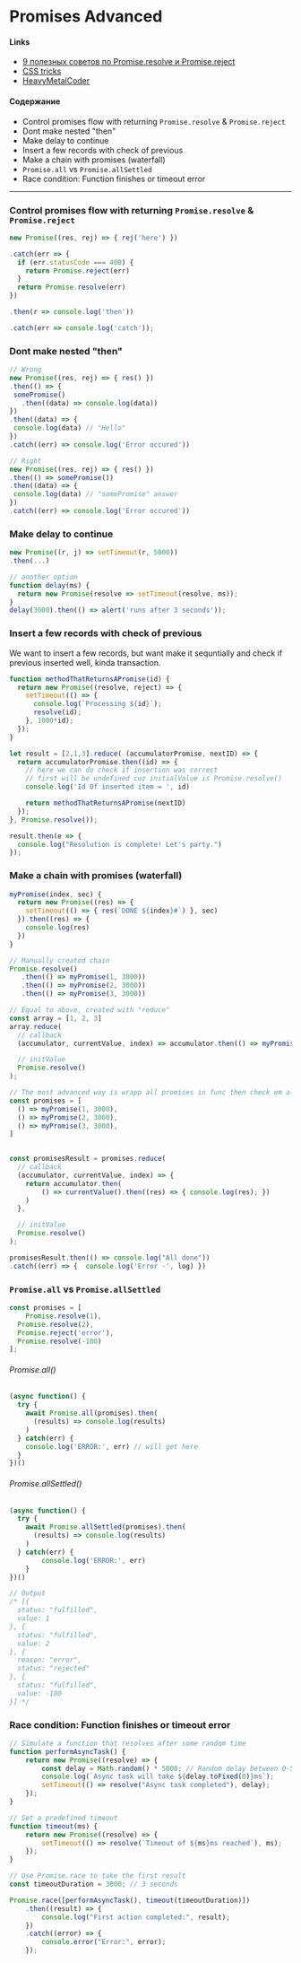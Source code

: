 # Promises Advanced

#### Links
* [9 полезных советов по Promise.resolve и Promise.reject](https://proglib.io/p/9-js-promise-advice/)
* [CSS tricks](https://css-tricks.com/why-using-reduce-to-sequentially-resolve-promises-works/)
* [HeavyMetalCoder](https://www.heavymetalcoder.com/make-array-foreach-synchronous-even-with-an-asynchronous-body/)

#### Содержание 
* Control promises flow with returning `Promise.resolve` & `Promise.reject`
* Dont make nested "then" 
* Make delay to continue
* Insert a few records with check of previous
* Make a chain with promises (waterfall)
* `Promise.all` vs `Promise.allSettled`
* Race condition: Function finishes or timeout error

---

### Control promises flow with returning `Promise.resolve` & `Promise.reject`
```js
new Promise((res, rej) => { rej('here') })

.catch(err => {
  if (err.statusCode === 400) {
    return Promise.reject(err)
  }
  return Promise.resolve(err)
})

.then(r => console.log('then'))

.catch(err => console.log('catch'));
```

### Dont make nested "then"
```js
// Wrong
new Promise((res, rej) => { res() })
.then(() => {
 somePromise()
   .then((data) => console.log(data)) 
})
.then((data) => {
 console.log(data) // "Hello"
})
.catch((err) => console.log('Error occured'))
```

```js
// Right
new Promise((res, rej) => { res() })
.then(() => somePromise())
.then((data) => {
 console.log(data) // "somePromise" answer
})
.catch((err) => console.log('Error occured'))
```

### Make delay to continue
```js
new Promise((r, j) => setTimeout(r, 5000))
.then(...)

// another option
function delay(ms) {
  return new Promise(resolve => setTimeout(resolve, ms));
}
delay(3000).then(() => alert('runs after 3 seconds'));
```

### Insert a few records with check of previous
We want to insert a few records, but want make it sequntially and check if previous inserted well, kinda transaction.
```js
function methodThatReturnsAPromise(id) {
  return new Promise((resolve, reject) => {
    setTimeout(() => {
      console.log(`Processing ${id}`);
      resolve(id);
    }, 1000*id);
  });
}

let result = [2,1,3].reduce( (accumulatorPromise, nextID) => {
  return accumulatorPromise.then((id) => {
    // here we can do check if insertion was correct
    // first will be undefined cuz initialValue is Promise.resolve()
    console.log('Id Of inserted item = ', id)

    return methodThatReturnsAPromise(nextID)
  });
}, Promise.resolve());

result.then(e => {
  console.log("Resolution is complete! Let's party.")
});

```


### Make a chain with promises (waterfall)
```js
myPromise(index, sec) {
  return new Promise((res) => {
    setTimeout(() => { res(`DONE ${index}#`) }, sec)
  }).then((res) => {
    console.log(res)
  })
}  
```

```js
// Manually created chain 
Promise.resolve()
   .then(() => myPromise(1, 3000))
   .then(() => myPromise(2, 3000))
   .then(() => myPromise(3, 3000))
```

```js
// Equal to above, created with "reduce"       
const array = [1, 2, 3]
array.reduce(
  // callback
  (accumulator, currentValue, index) => accumulator.then(() => myPromise(index, 3000)), 

  // initValue
  Promise.resolve()
);
```

```js
// The most advanced way is wrapp all promises in func then check em all
const promises = [
  () => myPromise(1, 3000),
  () => myPromise(2, 3000),
  () => myPromise(3, 3000),
] 

   
const promisesResult = promises.reduce(
  // callback
  (accumulator, currentValue, index) => {
    return accumulator.then(
    	() => currentValue().then((res) => { console.log(res); })
    )
  }, 

  // initValue
  Promise.resolve()
);

promisesResult.then(() => console.log("All done"))
.catch((err) => {  console.log('Error -', log) })
```

### `Promise.all` vs `Promise.allSettled`  

```js
const promises = [
	Promise.resolve(1),
  Promise.resolve(2),
  Promise.reject('error'),
  Promise.resolve(-100)
];
```

###### Promise.all() 
```js
(async function() {
  try {
    await Promise.all(promises).then(
      (results) => console.log(results)
    )
  } catch(err) {
    console.log('ERROR:', err) // will get here 
  }
})()
```

###### Promise.allSettled()
```js
(async function() {
  try {
    await Promise.allSettled(promises).then(
      (results) => console.log(results)
    )
  } catch(err) {
		console.log('ERROR:', err)
	}
})()

// Output
/* [{ 
  status: "fulfilled",
  value: 1
}, {
  status: "fulfilled",
  value: 2
}, {
  reason: "error",
  status: "rejected"
}, {
  status: "fulfilled",
  value: -100
}] */

```

### Race condition: Function finishes or timeout error

```js
// Simulate a function that resolves after some random time
function performAsyncTask() {
    return new Promise((resolve) => {
        const delay = Math.random() * 5000; // Random delay between 0-5000ms
        console.log(`Async task will take ${delay.toFixed(0)}ms`);
        setTimeout(() => resolve("Async task completed"), delay);
    });
}

// Set a predefined timeout
function timeout(ms) {
    return new Promise((resolve) => {
        setTimeout(() => resolve(`Timeout of ${ms}ms reached`), ms);
    });
}

// Use Promise.race to take the first result
const timeoutDuration = 3000; // 3 seconds

Promise.race([performAsyncTask(), timeout(timeoutDuration)])
    .then((result) => {
        console.log("First action completed:", result);
    })
    .catch((error) => {
        console.error("Error:", error);
    });

```
